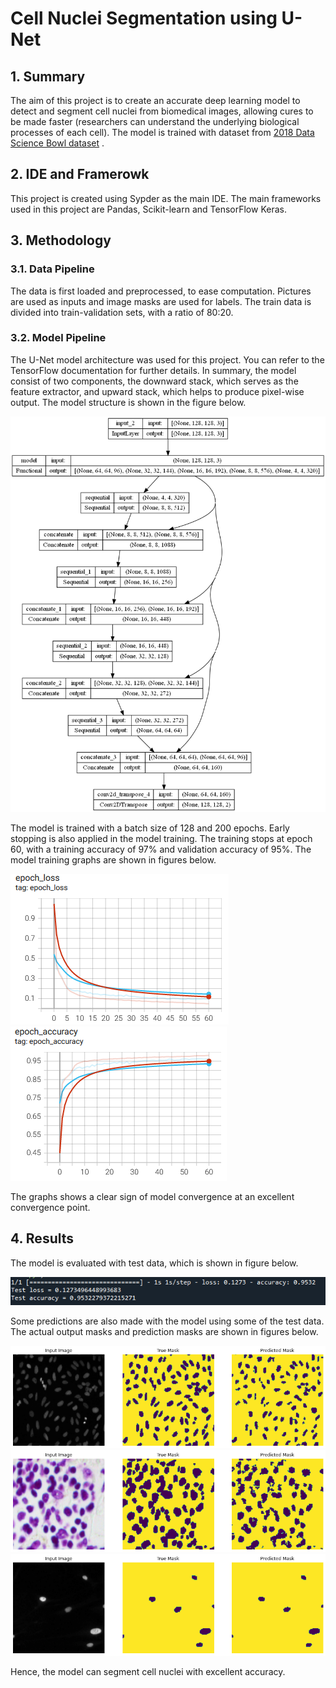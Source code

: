 # Cell Nuclei Segmentation using U-Net

## 1. Summary
The aim of this project is to create an accurate deep learning model to detect and segment cell nuclei from biomedical images, allowing cures to be made faster (researchers can understand the underlying biological processes of each cell). The model is trained with  dataset from [2018 Data Science Bowl dataset](https://www.kaggle.com/c/data-science-bowl-2018) .

## 2. IDE and Framerowk
This project is created using Sypder as the main IDE. The main frameworks used in this project are Pandas, Scikit-learn and TensorFlow Keras.

## 3. Methodology
### 3.1. Data Pipeline
The data is first loaded and preprocessed, to ease computation. Pictures are used as inputs and image masks are used for labels. The train data is divided into train-validation sets, with a ratio of 80:20.

### 3.2. Model Pipeline
The U-Net model architecture was used for this project. You can refer to the TensorFlow documentation for further details. In summary, the model consist of two components, the downward stack, which serves as the feature extractor, and upward stack, which helps to produce pixel-wise output. The model structure is shown in the figure below.

![Model](img/model.png)

The model is trained with a batch size of 128 and 200 epochs. Early stopping is also applied in the model training. The training stops at epoch 60, with a training accuracy of 97% and validation accuracy of 95%. The model training graphs are shown in figures below.

![Loss graph](img/loss.png) ![Accuracy graph](img/accuracy.png)

The graphs shows a clear sign of model convergence at an excellent convergence point.

## 4. Results
The model is evaluated with test data, which is shown in figure below.

![Test Result](img/test_result.png)

Some predictions are also made with the model using some of the test data. The actual output masks and prediction masks are shown in figures below.

![Prediction 1](img/result_1.png)
![Prediction 2](img/result_2.png)
![Prediction 3](img/result_3.png)

Hence, the model can segment cell nuclei with excellent accuracy.
